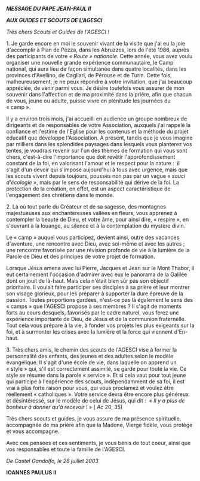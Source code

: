 ***MESSAGE DU PAPE JEAN-PAUL II***

***AUX GUIDES ET SCOUTS DE L’AGESCI***

*Très chers Scouts et Guides de l'AGESCI !*

1. Je garde encore en moi le souvenir vivant de la visite que j'ai eu la joie d'accomplir à Pian de Pezza, dans les Abruzzes, lors de l'été 1986, auprès des participants de votre *« Route » nationale*. Cette année, vous avez voulu organiser une nouvelle grande expérience communautaire, le Camp national, qui aura lieu de façon simultanée dans quatre localités, dans les provinces d'Avellino, de Cagliari, de Pérouse et de Turin. Cette fois, malheureusement, je ne peux répondre à votre invitation, que j'ai beaucoup appréciée, de venir parmi vous. Je désire toutefois vous assurer de mon souvenir dans l'affection et de ma proximité dans la prière, afin que chacun de vous, jeune ou adulte, puisse vivre en plénitude les journées du « camp ».

Il y a environ trois mois, j'ai accueilli en audience un groupe nombreux de dirigeants et de responsables de votre Association, auxquels j'ai rappelé la confiance et l'estime de l'Eglise pour les contenus et la méthode du projet éducatif que développe l'Association. A présent, tandis que je vous imagine par milliers dans les splendides paysages dans lesquels vous planterez vos tentes, je voudrais revenir sur l'un des thèmes de formation qui vous sont chers, c'est-à-dire l'importance que doit revêtir l'approfondissement constant de la foi, en valorisant l'amour et le respect pour la nature :  il s'agit d'un devoir qui s'impose aujourd'hui à tous avec urgence, mais que les scouts vivent depuis toujours, poussés non pas par un vague « *souci d'écologie* », mais par le sens de responsabilité qui dérive de la foi. La protection de la création, en effet, est un aspect caractéristique de l'engagement des chrétiens dans le monde.

2. Là où tout parle du Créateur et de sa sagesse, des montagnes majestueuses aux enchanteresses vallées en fleurs, vous apprenez à contempler la beauté de Dieu, et votre âme, pour ainsi dire, « respire », en s'ouvrant à la louange, au silence et à la contemplation du mystère divin.

Le « camp » auquel vous participez, devient ainsi, outre des vacances d'aventure, une rencontre avec Dieu, avec soi-même et avec les autres ; une rencontre favorisée par une révision profonde de vie à la lumière de la Parole de Dieu et des principes de votre projet de formation.

Lorsque Jésus amena avec lui Pierre, Jacques et Jean sur le Mont Thabor, il eut certainement l'occasion d'admirer avec eux le panorama de la Galilée dont on jouit de là-haut. Mais cela n'était bien sûr pas son objectif prioritaire. Il voulait faire participer ses disciples à sa prière et leur montrer son visage glorieux, pour les préparer à supporter la dure épreuve de la passion. Toutes proportions gardées, n'est-ce pas là également le sens des « camps » que l'AGESCI propose à ses membres ? Il s'agit de moments forts au cours desquels, favorisés par le cadre naturel, vous ferez une expérience importante de Dieu, de Jésus et de la communion fraternelle. Tout cela vous prépare à la vie, à fonder vos projets les plus exigeants sur la foi, et à surmonter les crises avec la lumière et la force qui viennent d'En-haut.

3. Très chers amis, le chemin des scouts de l'AGESCI vise à former la personnalité des enfants, des jeunes et des adultes selon le modèle évangélique. Il s'agit d'une école de vie, dans laquelle on apprend un « style » qui, s'il est correctement assimilé, se garde pour toute la vie. Ce style se résume dans la parole « service ». Et si cela vaut pour tout jeune qui participe à l'expérience des scouts, indépendamment de sa foi, il est vrai à plus forte raison pour vous, qui vous proclamez et voulez être réellement « catholiques ». Votre service devra être encore plus généreux et désintéressé, sur le modèle de celui de Jésus, qui dit :  « *Il y a plus de bonheur à donner qu'à recevoir !* » ( *Ac* 20, 35)

Très chers scouts et guides, je vous assure de ma présence spirituelle, accompagnée de ma prière afin que la Madone, Vierge fidèle, vous protège et vous accompagne.

Avec ces pensées et ces sentiments, je vous bénis de tout coeur, ainsi que vos responsables et toute la famille de l'AGESCI.

*De Castel Gandolfo, le 28 juillet 2003*

**IOANNES PAULUS II**